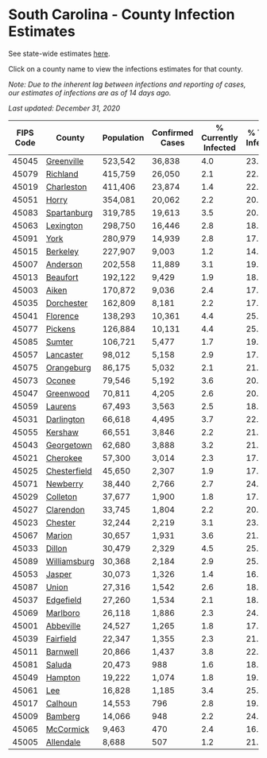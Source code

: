 # South Carolina - County Infection Estimates

See state-wide estimates [here](/infections/us-sc).

Click on a county name to view the infections estimates for that county.

*Note: Due to the inherent lag between infections and reporting of cases, our estimates of infections are as of 14 days ago.*

*Last updated: December 31, 2020*

|   FIPS Code |                       County |   Population |   Confirmed Cases |   % Currently Infected |   % Total Infected |
|-------------|------------------------------|--------------|-------------------|------------------------|--------------------|
|       45045 |     [Greenville](greenville) |      523,542 |            36,838 |                    4.0 |               23.6 |
|       45079 |         [Richland](richland) |      415,759 |            26,050 |                    2.1 |               22.4 |
|       45019 |     [Charleston](charleston) |      411,406 |            23,874 |                    1.4 |               22.1 |
|       45051 |               [Horry](horry) |      354,081 |            20,062 |                    2.2 |               20.2 |
|       45083 |   [Spartanburg](spartanburg) |      319,785 |            19,613 |                    3.5 |               20.0 |
|       45063 |       [Lexington](lexington) |      298,750 |            16,446 |                    2.8 |               18.7 |
|       45091 |                 [York](york) |      280,979 |            14,939 |                    2.8 |               17.6 |
|       45015 |         [Berkeley](berkeley) |      227,907 |             9,003 |                    1.2 |               14.6 |
|       45007 |         [Anderson](anderson) |      202,558 |            11,889 |                    3.1 |               19.1 |
|       45013 |         [Beaufort](beaufort) |      192,122 |             9,429 |                    1.9 |               18.0 |
|       45003 |               [Aiken](aiken) |      170,872 |             9,036 |                    2.4 |               17.2 |
|       45035 |     [Dorchester](dorchester) |      162,809 |             8,181 |                    2.2 |               17.6 |
|       45041 |         [Florence](florence) |      138,293 |            10,361 |                    4.4 |               25.6 |
|       45077 |           [Pickens](pickens) |      126,884 |            10,131 |                    4.4 |               25.4 |
|       45085 |             [Sumter](sumter) |      106,721 |             5,477 |                    1.7 |               19.1 |
|       45057 |       [Lancaster](lancaster) |       98,012 |             5,158 |                    2.9 |               17.5 |
|       45075 |     [Orangeburg](orangeburg) |       86,175 |             5,032 |                    2.1 |               21.3 |
|       45073 |             [Oconee](oconee) |       79,546 |             5,192 |                    3.6 |               20.6 |
|       45047 |       [Greenwood](greenwood) |       70,811 |             4,205 |                    2.6 |               20.7 |
|       45059 |           [Laurens](laurens) |       67,493 |             3,563 |                    2.5 |               18.2 |
|       45031 |     [Darlington](darlington) |       66,618 |             4,495 |                    3.7 |               22.8 |
|       45055 |           [Kershaw](kershaw) |       66,551 |             3,846 |                    2.2 |               21.4 |
|       45043 |     [Georgetown](georgetown) |       62,680 |             3,888 |                    3.2 |               21.7 |
|       45021 |         [Cherokee](cherokee) |       57,300 |             3,014 |                    2.3 |               17.1 |
|       45025 | [Chesterfield](chesterfield) |       45,650 |             2,307 |                    1.9 |               17.6 |
|       45071 |         [Newberry](newberry) |       38,440 |             2,766 |                    2.7 |               24.7 |
|       45029 |         [Colleton](colleton) |       37,677 |             1,900 |                    1.8 |               17.9 |
|       45027 |       [Clarendon](clarendon) |       33,745 |             1,804 |                    2.2 |               20.5 |
|       45023 |           [Chester](chester) |       32,244 |             2,219 |                    3.1 |               23.4 |
|       45067 |             [Marion](marion) |       30,657 |             1,931 |                    3.6 |               21.3 |
|       45033 |             [Dillon](dillon) |       30,479 |             2,329 |                    4.5 |               25.7 |
|       45089 | [Williamsburg](williamsburg) |       30,368 |             2,184 |                    2.9 |               25.9 |
|       45053 |             [Jasper](jasper) |       30,073 |             1,326 |                    1.4 |               16.0 |
|       45087 |               [Union](union) |       27,316 |             1,542 |                    2.6 |               18.8 |
|       45037 |       [Edgefield](edgefield) |       27,260 |             1,534 |                    2.1 |               18.9 |
|       45069 |         [Marlboro](marlboro) |       26,118 |             1,886 |                    2.3 |               24.4 |
|       45001 |       [Abbeville](abbeville) |       24,527 |             1,265 |                    1.8 |               17.6 |
|       45039 |       [Fairfield](fairfield) |       22,347 |             1,355 |                    2.3 |               21.8 |
|       45011 |         [Barnwell](barnwell) |       20,866 |             1,437 |                    3.8 |               22.8 |
|       45081 |             [Saluda](saluda) |       20,473 |               988 |                    1.6 |               18.0 |
|       45049 |           [Hampton](hampton) |       19,222 |             1,074 |                    1.8 |               19.8 |
|       45061 |                   [Lee](lee) |       16,828 |             1,185 |                    3.4 |               25.8 |
|       45017 |           [Calhoun](calhoun) |       14,553 |               796 |                    2.8 |               19.7 |
|       45009 |           [Bamberg](bamberg) |       14,066 |               948 |                    2.2 |               24.9 |
|       45065 |       [McCormick](mccormick) |        9,463 |               470 |                    2.4 |               16.7 |
|       45005 |       [Allendale](allendale) |        8,688 |               507 |                    1.2 |               21.6 |